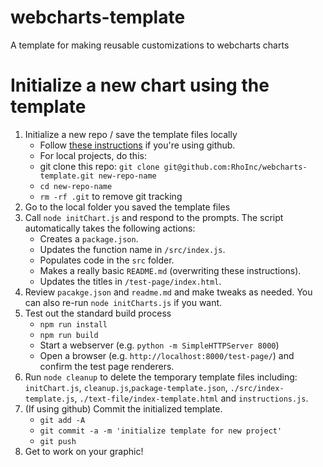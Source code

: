 # webcharts-template
A template for making reusable customizations to webcharts charts

# Initialize a new chart using the template
1. Initialize a new repo / save the template files locally
    - Follow [these instructions](https://help.github.com/en/github/creating-cloning-and-archiving-repositories/creating-a-repository-from-a-template) if you're using github.
    - For local projects, do this:
     - git clone this repo: `git clone git@github.com:RhoInc/webcharts-template.git new-repo-name`
     - `cd new-repo-name`
     - `rm -rf .git` to remove git tracking
2. Go to the local folder you saved the template files
3. Call `node initChart.js` and respond to the prompts. The script automatically takes the following actions: 
    - Creates a `package.json`.
    - Updates the function name in `/src/index.js`.
    - Populates code in the `src` folder.
    - Makes a really basic `README.md` (overwriting these instructions).
    - Updates the titles in `/test-page/index.html`.
4. Review `pacakge.json` and `readme.md` and make tweaks as needed. You can also re-run `node initCharts.js` if you want. 
5. Test out the standard build process
    - `npm run install`
    - `npm run build`
    - Start a webserver (e.g. `python -m SimpleHTTPServer 8000`) 
    - Open a browser (e.g. `http://localhost:8000/test-page/`) and confirm the test page renderers.
6. Run `node cleanup` to delete the temporary template files including: `initChart.js`, `cleanup.js`,`package-template.json`, `./src/index-template.js`, `./text-file/index-template.html` and `instructions.js`.
7. (If using github) Commit the initialized template. 
    - `git add -A` 
    - `git commit -a -m 'initialize template for new project'`
    - `git push`
8. Get to work on your graphic!
